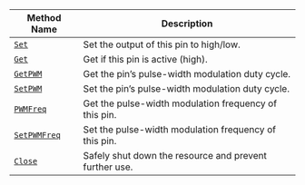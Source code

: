 Method Name | Description
----------- | -----------
[`Set`](/build/configure/components/board/#set) | Set the output of this pin to high/low.
[`Get`](/build/configure/components/board/#get) | Get if this pin is active (high).
[`GetPWM`](/build/configure/components/board/#getpwm) | Get the pin’s pulse-width modulation duty cycle.
[`SetPWM`](/build/configure/components/board/#pwmfreq) | Set the pin’s pulse-width modulation duty cycle.
[`PWMFreq`](/build/configure/components/board/#pwmfreq) | Get the pulse-width modulation frequency of this pin.
[`SetPWMFreq`](/build/configure/components/board/#setpwmfreq) | Set the pulse-width modulation frequency of this pin.
[`Close`](/build/configure/components/board/#close) | Safely shut down the resource and prevent further use.
